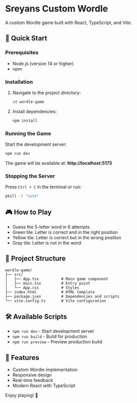 # Sreyans Custom Wordle

A custom Wordle game built with React, TypeScript, and Vite.

## 🚀 Quick Start

### Prerequisites
- Node.js (version 14 or higher)
- npm

### Installation
1. Navigate to the project directory:
   ```bash
   cd wordle-game
   ```

2. Install dependencies:
   ```bash
   npm install
   ```

### Running the Game
Start the development server:
```bash
npm run dev
```

The game will be available at: **http://localhost:5173**

### Stopping the Server
Press `Ctrl + C` in the terminal or run:
```bash
pkill -f "vite"
```

## 🎮 How to Play
- Guess the 5-letter word in 6 attempts
- Green tile: Letter is correct and in the right position
- Yellow tile: Letter is correct but in the wrong position
- Gray tile: Letter is not in the word

## 📁 Project Structure
```
wordle-game/
├── src/
│   ├── App.tsx          # Main game component
│   ├── main.tsx         # Entry point
│   └── App.css          # Styles
├── index.html           # HTML template
├── package.json         # Dependencies and scripts
└── vite.config.ts       # Vite configuration
```

## 🛠️ Available Scripts
- `npm run dev` - Start development server
- `npm run build` - Build for production
- `npm run preview` - Preview production build

## 🎯 Features
- Custom Wordle implementation
- Responsive design
- Real-time feedback
- Modern React with TypeScript

Enjoy playing! 🎉 